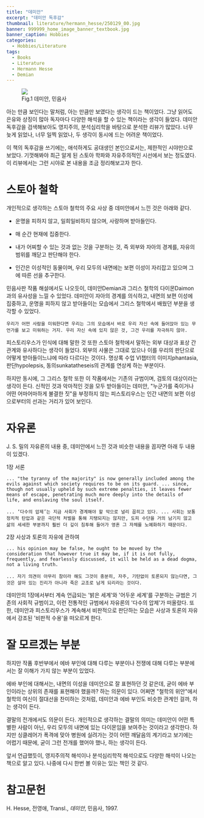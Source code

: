 ```yaml
---
title: "데미안"
excerpt: "데미안 독후감"
thumbnail: literature/hermann_hesse/250129_00.jpg
banner: 999999_home_image_banner_textbook.jpg
banner_caption: Hobbies
categories:
  - Hobbies/Literature
tags:
  - Books
  - Literature
  - Hermann Hesse
  - Demian
---
```


<figure class="align-center" style="width: 30%">
  <a href="{{ site.url }}{{ site.baseurl }}/assets/images/literature/hermann_hesse/250129_00.jpg">
  <img src="{{ site.url }}{{ site.baseurl }}/assets/images/literature/hermann_hesse/250129_00.jpg">
  </a>
  <figcaption>
  Fig.1 데미안, 민음사
  </figcaption>
</figure>

아는 만큼 보인다는 말처럼, 아는 만큼만 보였다는 생각이 드는 책이었다. 그냥 읽어도 은유와 상징이 많아 독자마다 다양한 해석을 할 수 있는 책이라는 생각이 들었다. 데미안 독후감을 검색해보아도 영지주의, 분석심리학을 바탕으로 분석한 리뷰가 많았다. 너무 늦게 읽었나, 너무 일찍 읽었나, 두 생각이 동시에 드는 어려운 책이었다.

이 책의 독후감을 쓰기에는, 애석하게도 공대생인 본인으로서는, 제한적인 시야만으로 보았다. 기껏해봐야 최근 알게 된 스토아 학파와 자유주의적인 시선에서 보는 정도였다. 이 리뷰에서는 그런 시야로 본 내용을 조금 정리해보고자 한다.

# 스토아 철학

개인적으로 생각하는 스토아 철학의 주요 사상 중 데미안에서 느낀 것은 아래와 같다.

* 운명을 피하지 않고, 일희일비하지 않으며, 사랑하며 받아들인다.

* 매 순간 현재에 집중한다.

* 내가 어찌할 수 있는 것과 없는 것을 구분하는 것, 즉 외부와 자아의 경계를, 자유의 범위를 깨닫고 판단해야 한다.

* 인간은 이성적인 동물이며, 우리 모두의 내면에는 보편 이성이 자리잡고 있으며 그에 따른 선을 추구한다.

민음사판 작품 해설에서도 나오듯이, 데미안Demian과 그리스 철학의 다이몬Daimon과의 유사성을 느낄 수 있었다. 데미안이 자아의 경계를 의식하고, 내면의 보편 이성에 집중하고, 운명을 피하지 않고 받아들이는 모습에서 그리스 철학에서 배웠던 부분을 생각할 수 있었다.

    우리가 어떤 사람을 미워한다면 우리는 그의 모습에서 바로 우리 자신 속에 들어앉아 있는 무언가를 보고 미워하는 거지. 우리 자신 속에 있지 않은 것, 그건 우리를 자극하지 않아.

피스토리우스가 인식에 대해 말한 것 또한 스토아 철학에서 말하는 외부 대상과 표상 간 관계와 유사하다는 생각이 들었다. 외부의 사물은 그대로 있으나 이를 우리의 판단으로 어떻게 받아들이느냐에 따라 다르다는 것이다. 명상록 수업 VI챕터의 이미지phantasia, 판단hypolepsis, 동의sunkatatheseis의 관계를 연상케 하는 부분이다.

하지만 동시에, 그 그리스 철학 또한 이 작품에서는 기존의 규범이며, 검토의 대상이라는 생각이 든다. 신적인 것과 악마적인 것을 모두 받아들이는 데미안, "누군가를 죽이거나 어떤 어마어마하게 불결한 짓"을 부정하지 않는 피스토리우스는 인간 내면의 보편 이성으로부터의 선과는 거리가 있어 보인다.

# 자유론

J. S. 밀의 자유론의 내용 중, 데미안에서 느낀 것과 비슷한 내용을 꼽자면 아래 두 내용이 있겠다.

1장 서론

    ... "the tyranny of the majority" is now generally included among the evils against which society requires to be on its guard. ... since, though not usually upheld by such extreme penalties, it leaves fewer means of escape, penetrating much more deeply into the details of life, and enslaving the soul itself.

    ... ‘다수의 압제’는 지금 사회가 경계해야 할 악으로 널리 꼽히고 있다. ... 사회는 보통 정치적 탄압과 같은 극단적 처벌을 통해 지탱되지는 않지만, 도피 수단을 거의 남기지 않고 삶의 세세한 부분까지 훨씬 더 깊이 침투해 들어가 영혼 그 자체를 노예화하기 때문이다.

2장 사상과 토론의 자유에 관하여

    ... his opinion may be false, he ought to be moved by the consideration that however true it may be, if it is not fully, frequently, and fearlessly discussed, it will be held as a dead dogma, not a living truth.

    ... 자기 의견이 아무리 참이라 해도 그것이 충분히, 자주, 기탄없이 토론되지 않는다면, 그것은 살아 있는 진리가 아니라 죽은 교조로 남게 되리라는 것이다.

데미안의 1장에서부터 계속 언급되는 '밝은 세계'와 '어두운 세계'를 구분하는 규범은 기존의 사회적 규범이고, 이런 전통적인 규범에서 자유론의 '다수의 압제'가 떠올랐다. 또한, 데미안과 피스토리우스가 계속해서 비판적으로 판단하는 모습은 사상과 토론의 자유에서 강조된 '비판적 수용'을 떠오르게 한다.

# 잘 모르겠는 부분

하지만 작품 후반부에서 에바 부인에 대해 다루는 부분이나 전쟁에 대해 다루는 부분에서는 잘 이해가 가지 않는 부분이 있었다.

에바 부인에 대해서는, 내면의 이성을 데미안으로 잘 표현하던 것 같은데, 굳이 에바 부인이라는 상위의 존재를 표현해야 했을까? 하는 의문이 있다. 어쩌면 "철학의 위안"에서 철학의 여신이 절대선을 찬미하는 것처럼, 데미안과 에바 부인도 비슷한 관계인 걸까, 하는 생각이 든다.

결말의 전개에서도 의문이 든다. 개인적으로 생각하는 결말의 의미는 데미안이 어떤 특별한 사람이 아닌, 우리 모두의 내면에 있는 다이몬임을 보여주는 것이라고 생각한다. 하지만 싱클레어가 폭격에 맞아 병원에 실려가는 것이 어떤 깨달음의 계기라고 보기에는 어렵기 때문에, 굳이 그런 전개를 했어야 했나, 하는 생각이 든다.

앞서 언급했듯이, 영지주의적 해석이나 분석심리학적 해석으로도 다양한 해석이 나오는 책으로 알고 있다. 나중에 다시 한번 볼 이유는 있는 책인 것 같다.

# 참고문헌

H. Hesse, 전영애, Transl., *데미안*, 민음사, 1997.
